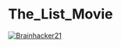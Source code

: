 # The_List_Movie
[![Brainhacker21](https://circleci.com/gh/brainhacker21/the_list_movie.svg?style=svg)](https://circleci.com/gh/brainhacker21/the_list_movie)
